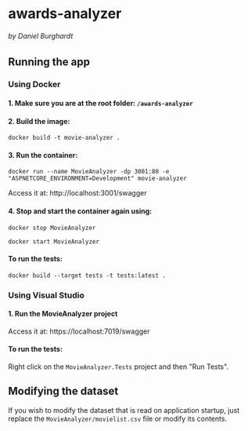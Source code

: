 # awards-analyzer
###### by Daniel Burghardt

## Running the app
### Using Docker
#### 1. Make sure you are at the root folder: `/awards-analyzer`
#### 2. Build the image:
`docker build -t movie-analyzer .`
#### 3. Run the container:
`docker run --name MovieAnalyzer -dp 3001:80 -e "ASPNETCORE_ENVIRONMENT=Development" movie-analyzer`

Access it at: http://localhost:3001/swagger
#### 4. Stop and start the container again using:
`docker stop MovieAnalyzer`

`docker start MovieAnalyzer`

#### To run the tests:
`docker build --target tests -t tests:latest .`

### Using Visual Studio
#### 1. Run the MovieAnalyzer project
Access it at: https://localhost:7019/swagger

#### To run the tests:
Right click on the `MovieAnalyzer.Tests` project and then "Run Tests".


## Modifying the dataset
If you wish to modify the dataset that is read on application startup, just replace the `MovieAnalyzer/movielist.csv` file or modify its contents.
